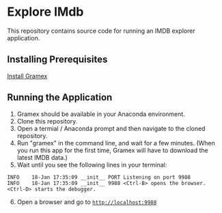 Explore IMdb
============

This repository contains source code for running an IMDB explorer application.


Installing Prerequisites
------------------------

[Install Gramex](https://gramener.com/gramex/guide/install/#conda-install)


Running the Application
-----------------------

1. Gramex should be available in your Anaconda environment.
2. Clone this repository.
3. Open a termial / Anaconda prompt and then navigate to the cloned repository.
4. Run "gramex" in the command line, and wait for a few minutes. (When you run
   this app for the first time, Gramex will have to download the latest IMDB
   data.)
5. Wait until you see the following lines in your terminal:
```
INFO    18-Jan 17:35:09 __init__ PORT Listening on port 9988
INFO    18-Jan 17:35:09 __init__ 9988 <Ctrl-B> opens the browser. <Ctrl-D> starts the debugger.
```
6. Open a browser and go to [`http://localhost:9988`](http://localhost:9988)


